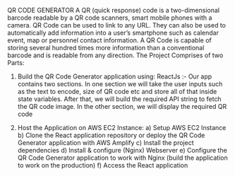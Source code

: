 QR CODE GENERATOR
A QR (quick response) code is a two-dimensional barcode readable by a QR code scanners, smart mobile phones with a camera. QR Code can be used to link to any URL. They can also be used to automatically add information into a user’s smartphone such as calendar event, map or personnel contact information. A QR Code is capable of storing several hundred times more information than a conventional barcode and is readable from any direction.
The Project Comprises of two Parts:

1) Build the QR Code Generator application using: ReactJs :- Our app contains two sections. In one section we will take the user inputs such as the text to encode, size of QR code etc and store all of that inside state variables. After that, we will build the required API string to fetch the QR code image. In the other section, we will display the required QR code

2) Host the Application on AWS EC2 Instance:
  a) Setup AWS EC2 Instance
  b) Clone the React application repository or deploy the QR Code Generator application with AWS Amplify
  c) Install the project dependencies
  d) Install & configure (Nginx) Webserver
  e) Configure the QR Code Generator application to work with Nginx (build the application to work on the production) 
  f) Access the React application


